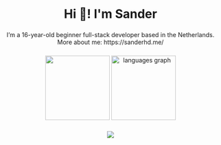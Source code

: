 <h1 align="center">Hi 👋! I'm Sander</h1>

###

<p align="center">I’m a 16-year-old beginner full-stack developer based in the Netherlands. <br>
  More about me: https://sanderhd.me/
</p>



###

<div align="center">
  <img src="https://github-readme-stats.vercel.app/api?username=sanderhd&theme=blue_navy&show_icons=true" height="150"/>
  <img src="https://github-readme-stats.vercel.app/api/top-langs?username=sanderhd&locale=en&hide_title=false&layout=compact&card_width=320&langs_count=5&theme=blue_navy&hide_border=false" height="150" alt="languages graph"  />
</div>

###

<div align="center">
  <img src="https://skillicons.dev/icons?i=js,html,css,tailwind,php,mysql,figma,blender,discordjs,vscode"/>
</div>
